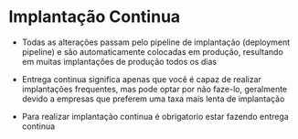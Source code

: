 # Implantação Continua

- Todas as alterações passam pelo pipeline de implantação (deployment pipeline) e são automaticamente colocadas em produção, resultando em muitas implantações de produção todos os dias

- Entrega continua significa apenas que você é capaz de realizar implantações frequentes, mas pode optar por não faze-lo, geralmente devido a empresas que preferem uma taxa mais lenta de implantação

- Para realizar implantação continua é obrigatorio estar fazendo entrega continua
